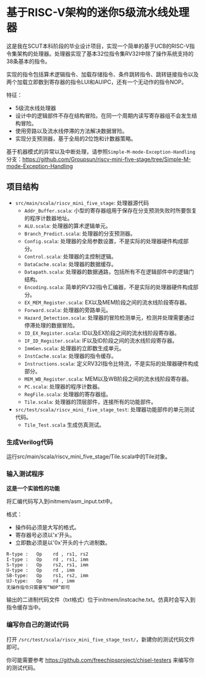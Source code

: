 # 基于RISC-V架构的迷你5级流水线处理器

这是我在SCUT本科阶段的毕业设计项目，实现一个简单的基于UCB的RISC-V指令集架构的处理器。处理器实现了基本32位指令集RV32I中除了操作系统支持的38条基本的指令。

实现的指令包括算术逻辑指令、加载存储指令、条件跳转指令、跳转链接指令以及两个加载立即数到寄存器的指令LUI和AUIPC，还有一个无动作的指令NOP。

特征：

- 5级流水线处理器
- 设计中的逻辑部件不存在结构冒险。在同一个周期内读写寄存器组不会发生结构冒险。
- 使用旁路以及流水线停滞的方法解决数据冒险。
- 实现分支预测器，基于全局的2位饱和计数器策略。

基于机器模式的异常以及中断处理，请参照`Simple-M-mode-Exception-Handling`分支：https://github.com/Groupsun/riscv-mini-five-stage/tree/Simple-M-mode-Exception-Handling

## 项目结构

- `src/main/scala/riscv_mini_five_stage`: 处理器源代码
    - `Addr_Buffer.scala`: 小型的寄存器组用于保存在分支预测失败时所要恢复的程序计数器地址。
    - `ALU.scala`: 处理器的算术逻辑单元。
    - `Branch_Predict.scala`: 处理器的分支预测器。
    - `Config.scala`: 处理器的全局参数设置，不是实际的处理器硬件构成部分。
    - `Control.scala`: 处理器的主控制逻辑。
    - `DataCache.scala`: 处理器的数据缓存。
    - `Datapath.scala`: 处理器的数据通路，包括所有不在逻辑部件中的逻辑门结构。
    - `Encoding.scala`: 简单的RV32I指令汇编器，不是实际的处理器硬件构成部分。
    - `EX_MEM_Register.scala`: EX以及MEM阶段之间的流水线阶段寄存器。
    - `Forward.scala`: 处理器的旁路单元。
    - `Hazard_Detection.scala`: 处理器的冒险检测单元，检测并处理需要通过停滞处理的数据冒险。
    - `ID_EX_Register.scala`: ID以及EX阶段之间的流水线阶段寄存器。
    - `IF_ID_Regsiter.scala`: IF以及ID阶段之间的流水线阶段寄存器。
    - `ImmGen.scala`: 处理器的立即数生成单元。
    - `InstCache.scala`: 处理器的指令缓存。
    - `Instructions.scala`: 定义RV32I指令比特流，不是实际的处理器硬件构成部分。
    - `MEM_WB_Register.scala`: MEM以及WB阶段之间的流水线阶段寄存器。
    - `PC.scala`: 处理器的程序计数器。
    - `RegFile.scala`: 处理器的寄存器组。
    - `Tile.scala`: 处理器的顶层部件，连接所有的功能部件。
- `src/test/scala/riscv_mini_five_stage_test`: 处理器功能部件的单元测试代码。
    - `Tile_Test.scala` 生成仿真测试。

### 生成Verilog代码

运行src/main/scala/riscv_mini_five_stage/Tile.scala中的Tile对象。

### 输入测试程序

**这是一个实验性的功能**

将汇编代码写入到initmem/asm_input.txt中。

格式：

- 操作码必须是大写的格式。
- 寄存器号必须以'x'开头。
- 立即数必须是以'0x'开头的十六进制数。

```
R-type :   Op    rd , rs1, rs2
I-type :   Op    rd , rs1, imm
S-type :   Op    rs2, rs1, imm
U-type :   Op    rd , imm
SB-type:   Op    rs1, rs2, imm
UJ-type:   Op    rd , imm
无操作指令只需要写“NOP”即可
```

输出的二进制代码文件（txt格式）位于initmem/instcache.txt。仿真时会写入到指令缓存当中。

### 编写你自己的测试代码

打开 `/src/test/scala/riscv_mini_five_stage_test/`，新建你的测试代码文件即可。

你可能需要参考 https://github.com/freechipsproject/chisel-testers 来编写你的测试代码。
